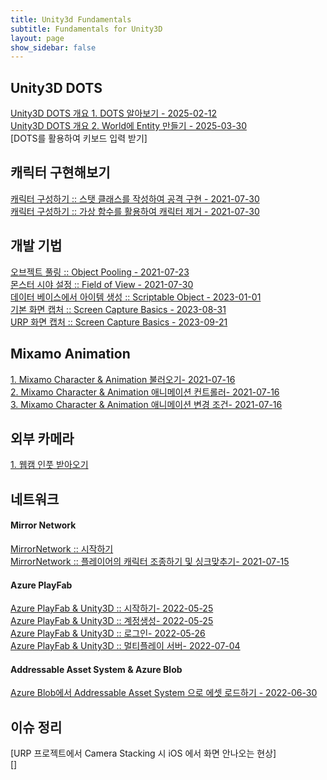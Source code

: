 ```yaml
---
title: Unity3d Fundamentals
subtitle: Fundamentals for Unity3D
layout: page
show_sidebar: false
---
```

 
## Unity3D DOTS
[Unity3D DOTS 개요 1. DOTS 알아보기 - 2025-02-12](https://beatchoi.github.io/unity3d/fundamentals/2025/03/29/DOTSFundamental01/)  
[Unity3D DOTS 개요 2. World에 Entity 만들기 - 2025-03-30](https://beatchoi.github.io/unity3d/fundamentals/2025/04/02/DOTSFundamental02/)  
[DOTS를 활용하여 키보드 입력 받기]

## 캐릭터 구현해보기 
[캐릭터 구성하기 :: 스탯 클래스를 작성하여 공격 구현 - 2021-07-30](https://beatchoi.github.io/unity3d/fundamentals/2021/07/30/CharacterStats/)  
[캐릭터 구성하기 :: 가상 함수를 활용하여 캐릭터 제거 - 2021-07-30](https://beatchoi.github.io/unity3d/fundamentals/2021/07/30/CharacterStats2/)  
  
## 개발 기법    
[오브젝트 풀링 :: Object Pooling - 2021-07-23](https://beatchoi.github.io/unity3d/basics/2021/07/23/ObjectPooling)    
[몬스터 시야 설정 :: Field of View - 2021-07-30](https://beatchoi.github.io/unity3d/fundamentals/2021/07/30/FieldOfView)    
[데이터 베이스에서 아이템 생성 :: Scriptable Object - 2023-01-01](https://beatchoi.github.io/unity3d/fundamentals/2023/01/03/ScriptableObject/)    
[기본 화면 캡처 :: Screen Capture Basics - 2023-08-31](https://beatchoi.github.io/unity3d/fundamentals/2023/08/31/ScreenCapture01/)    
[URP 화면 캡처  :: Screen Capture Basics - 2023-09-21](https://beatchoi.github.io/unity3d/fundamentals/2023/09/06/ScreenCapture02/)   
  
## Mixamo Animation  
[1. Mixamo Character & Animation 불러오기- 2021-07-16](https://beatchoi.github.io/unity3d/fundamentals/2021/07/16/MixamoUnity/)  
[2. Mixamo Character & Animation 애니메이션 컨트롤러- 2021-07-16](https://beatchoi.github.io/unity3d/fundamentals/2021/07/16/MixamoUnity2/)  
[3. Mixamo Character & Animation 애니메이션 변경 조건- 2021-07-16](https://beatchoi.github.io/unity3d/fundamentals/2021/07/16/MixamoUnity3/)

## 외부 카메라  
[1. 웹캠 인풋 받아오기](https://beatchoi.github.io/unity3d/basics/2020/04/17/webcam-texture/)  
  
## 네트워크
#### Mirror Network
[MirrorNetwork :: 시작하기](https://beatchoi.github.io/unity3d/basics/2020/12/21/MirrorNetwtwork/)  
[MirrorNetwork :: 플레이어의 캐릭터 조종하기 및 싱크맞추기- 2021-07-15](https://beatchoi.github.io/unity3d/basics/2021/07/15/MirrorNetwtworkCharacterMoveSync/)  
  
#### Azure PlayFab
[Azure PlayFab & Unity3D :: 시작하기- 2022-05-25](https://beatchoi.github.io/unity3d/fundamentals/2022/05/25/Playfab01/)  
[Azure PlayFab & Unity3D :: 계정생성- 2022-05-25](https://beatchoi.github.io/unity3d/fundamentals/2022/05/25/Playfab02/)  
[Azure PlayFab & Unity3D :: 로그인- 2022-05-26](https://beatchoi.github.io/unity3d/fundamentals/2022/05/26/Playfab03/)  
[Azure PlayFab & Unity3D :: 멀티플레이 서버- 2022-07-04](https://beatchoi.github.io/unity3d/fundamentals/2022/07/04/Playfab04/)  
  
#### Addressable Asset System & Azure Blob  
[Azure Blob에서 Addressable Asset System 으로 에셋 로드하기 - 2022-06-30](https://beatchoi.github.io/unity3d/fundamentals/2022/06/30/Addressable01/)  

## 이슈 정리
[URP 프로젝트에서 Camera Stacking 시 iOS 에서 화면 안나오는 현상]  
[]

